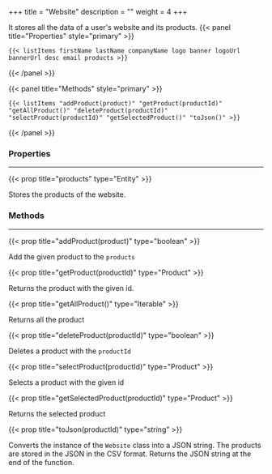 +++
title = "Website"
description = ""
weight = 4
+++

It stores all the data of a user's website and its products. 
{{< panel title="Properties" style="primary" >}}

    {{< listItems firstName lastName companyName logo banner logoUrl bannerUrl desc email products >}}

{{< /panel >}}

{{< panel title="Methods" style="primary" >}}

    {{< listItems "addProduct(product)" "getProduct(productId)" "getAllProduct()" "deleteProduct(productId)" "selectProduct(productId)" "getSelectedProduct()" "toJson()" >}}

{{< /panel >}}

### Properties 
<hr>

{{< prop title="products" type="Entity" >}}

Stores the products of the website.

### Methods 
<hr>

{{< prop title="addProduct(product)" type="boolean" >}}

Add the given product to the `products`

{{< prop title="getProduct(productId)" type="Product" >}}

Returns the product with the given id.

{{< prop title="getAllProduct()" type="Iterable<Product>" >}}

Returns all the product

{{< prop title="deleteProduct(productId)" type="boolean" >}}

Deletes a product with the `productId`

{{< prop title="selectProduct(productId)" type="Product" >}}

Selects a product with the given id

{{< prop title="getSelectedProduct(productId)" type="Product" >}}

Returns the selected product

{{< prop title="toJson(productId)" type="string" >}}

Converts the instance of the `Website` class into a JSON string. The products are stored in the JSON in the CSV format. Returns the JSON string at the end of the function.

